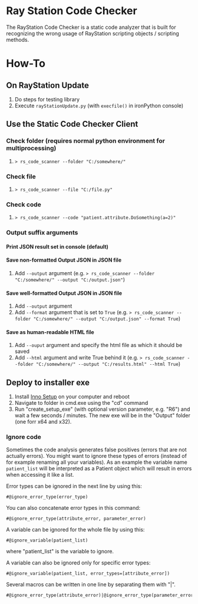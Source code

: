# Ray Station Code Checker

The RayStation Code Checker is a static code analyzer that is built for recognizing the wrong usage of RayStation scripting objects / scripting methods.
# How-To
## On RayStation Update
1.	Do steps for testing library
2.	Execute `rayStationUpdate.py` (with `execfile()` in ironPython console)

## Use the Static Code Checker Client
### Check folder (requires normal python environment for multiprocessing)
1.	`> rs_code_scanner --folder "C:/somewhere/"`

### Check file
1.	`> rs_code_scanner --file "C:/file.py"`

### Check code
1.	`> rs_code_scanner --code "patient.attribute.DoSomething(a=2)"`

### Output suffix arguments
#### Print JSON result set in console (default)
#### Save non-formatted Output JSON in JSON file
1.	Add `--output` argument (e.g. `> rs_code_scanner --folder "C:/somewhere/" --output "C:/output.json"`)

#### Save well-formatted Output JSON in JSON file
1.	Add `--output` argument 
2.	Add `--format` argument that is set to `True`
(e.g. `> rs_code_scanner --folder "C:/somewhere/" --output "C:/output.json" --format True`)

#### Save as human-readable HTML file
1.	Add `--ouput` argument and specify the html file as which it should be saved
2.	Add `--html` argument and write True behind it
(e.g. `> rs_code_scanner --folder "C:/somewhere/" --output "C:/results.html" --html True`)

## Deploy to installer exe
1. Install [Inno Setup](http://www.jrsoftware.org/isinfo.php) on your computer and reboot
2. Navigate to folder in cmd.exe using the "cd" command
3. Run "create_setup_exe" (with optional version parameter, e.g. "R6") and wait a few seconds / minutes. The new exe will be in the "Output" folder (one forr x64 and x32).

### Ignore code

Sometimes the code analysis generates false positives (errors that are not actually errors).
You might want to ignore these types of errors (instead of for example renaming all your variables).
As an example the variable name `patient_list` will be interpreted as a Patient object which will result in errors when accessing it like a list.

Error types can be ignored in the next line by using this:
```
#@ignore_error_type(error_type)
```
You can also concatenate error types in this command:
```
#@ignore_error_type(attribute_error, parameter_error)
```
A variable can be ignored for the whole file by using this:
```
#@ignore_variable(patient_list)
```
where "patient_list" is the variable to ignore.

A variable can also be ignored only for specific error types:
```
#@ignore_variable(patient_list, error_types=[attribute_error])
```
Several macros can be written in one line by separating them with "|".
```
#@ignore_error_type(attribute_error)|@ignore_error_type(parameter_error)
```
